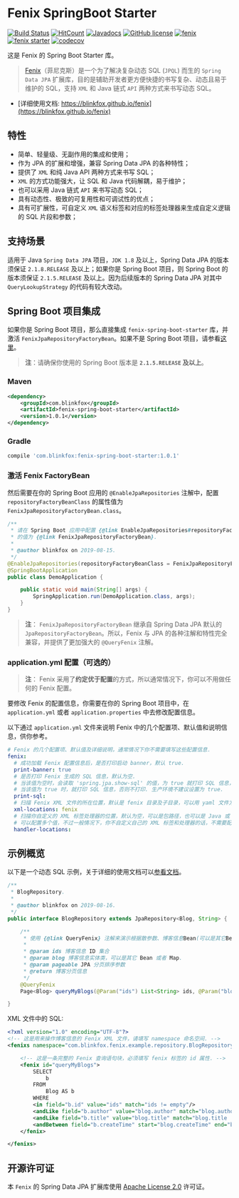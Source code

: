 # Fenix SpringBoot Starter

[![Build Status](https://secure.travis-ci.org/blinkfox/fenix-spring-boot-starter.svg)](https://travis-ci.org/blinkfox/fenix-spring-boot-starter) [![HitCount](http://hits.dwyl.io/blinkfox/fenix-spring-boot-starter.svg)](http://hits.dwyl.io/blinkfox/fenix-spring-boot-starter) [![Javadocs](http://www.javadoc.io/badge/com.blinkfox/fenix-spring-boot-starter.svg)](http://www.javadoc.io/doc/com.blinkfox/fenix-spring-boot-starter) [![GitHub license](https://img.shields.io/github/license/blinkfox/fenix-spring-boot-starter.svg)](https://github.com/blinkfox/fenix-spring-boot-starter/blob/develop/LICENSE) [![fenix](https://img.shields.io/badge/fenix-v1.0.1-blue)](https://search.maven.org/artifact/com.blinkfox/fenix/1.0.1/jar) [![fenix starter](https://img.shields.io/badge/fenix%20spring%20boot%20starter-v1.0.1-blue)](https://search.maven.org/artifact/com.blinkfox/fenix-spring-boot-starter/1.0.1/jar) [![codecov](https://codecov.io/gh/blinkfox/fenix-spring-boot-starter/branch/develop/graph/badge.svg)](https://codecov.io/gh/blinkfox/fenix-spring-boot-starter)

这是 Fenix 的 Spring Boot Starter 库。

> [Fenix](https://github.com/blinkfox/fenix)（菲尼克斯）是一个为了解决复杂动态 SQL (`JPQL`) 而生的 `Spring Data JPA` 扩展库，目的是辅助开发者更方便快捷的书写复杂、动态且易于维护的 SQL，支持 `XML` 和 Java 链式 `API` 两种方式来书写动态 SQL。

- [详细使用文档: https://blinkfox.github.io/fenix](https://blinkfox.github.io/fenix)

## 特性

- 简单、轻量级、无副作用的集成和使用；
- 作为 JPA 的扩展和增强，兼容 Spring Data JPA 的各种特性；
- 提供了 `XML` 和纯 Java API 两种方式来书写 SQL；
- `XML` 的方式功能强大，让 SQL 和 Java 代码解耦，易于维护；
- 也可以采用 Java 链式 `API` 来书写动态 SQL；
- 具有动态性、极致的可复用性和可调试性的优点；
- 具有可扩展性，可自定义 `XML` 语义标签和对应的标签处理器来生成自定义逻辑的 SQL 片段和参数；

## 支持场景

适用于 Java `Spring Data JPA` 项目，`JDK 1.8` 及以上，Spring Data JPA 的版本须保证 `2.1.8.RELEASE` 及以上；如果你是 Spring Boot 项目，则 Spring Boot 的版本须保证 `2.1.5.RELEASE` 及以上。因为后续版本的 Spring Data JPA 对其中 `QueryLookupStrategy` 的代码有较大改动。

## Spring Boot 项目集成

如果你是 Spring Boot 项目，那么直接集成 `fenix-spring-boot-starter` 库，并激活 `FenixJpaRepositoryFactoryBean`。如果不是 Spring Boot 项目，请参看[这里](https://blinkfox.github.io/fenix/#/quick-install?id=not-spring-boot-project)。

> **注**：请确保你使用的 Spring Boot 版本是 **`2.1.5.RELEASE` 及以上**。

### Maven

```xml
<dependency>
    <groupId>com.blinkfox</groupId>
    <artifactId>fenix-spring-boot-starter</artifactId>
    <version>1.0.1</version>
</dependency>
```

### Gradle

```bash
compile 'com.blinkfox:fenix-spring-boot-starter:1.0.1'
```

### 激活 Fenix FactoryBean

然后需要在你的 Spring Boot 应用的 `@EnableJpaRepositories` 注解中，配置
`repositoryFactoryBeanClass` 的属性值为 `FenixJpaRepositoryFactoryBean.class`。

```java
/**
 * 请在 Spring Boot 应用中配置 {@link EnableJpaRepositories#repositoryFactoryBeanClass}
 * 的值为 {@link FenixJpaRepositoryFactoryBean}.
 *
 * @author blinkfox on 2019-08-15.
 */
@EnableJpaRepositories(repositoryFactoryBeanClass = FenixJpaRepositoryFactoryBean.class)
@SpringBootApplication
public class DemoApplication {

    public static void main(String[] args) {
        SpringApplication.run(DemoApplication.class, args);
    }
}
```

> **注**： `FenixJpaRepositoryFactoryBean` 继承自 Spring Data JPA 默认的 `JpaRepositoryFactoryBean`。所以，Fenix 与 JPA 的各种注解和特性完全兼容，并提供了更加强大的 `@QueryFenix` 注解。

### application.yml 配置（可选的）

> **注**： Fenix 采用了**约定优于配置**的方式，所以通常情况下，你可以不用做任何的 Fenix 配置。

要修改 Fenix 的配置信息，你需要在你的 Spring Boot 项目中，在 `application.yml` 或者 `application.properties` 中去修改配置信息。

以下通过 `application.yml` 文件来说明 Fenix 中的几个配置项、默认值和说明信息，供你参考。

```yaml
# Fenix 的几个配置项、默认值及详细说明，通常情况下你不需要填写这些配置信息.
fenix:
  # 成功加载 Fenix 配置信息后，是否打印启动 banner，默认 true.
  print-banner: true
  # 是否打印 Fenix 生成的 SQL 信息，默认为空.
  # 当该值为空时，会读取 'spring.jpa.show-sql' 的值，为 true 就打印 SQL 信息，否则不打印.
  # 当该值为 true 时，就打印 SQL 信息，否则不打印. 生产环境不建议设置为 true.
  print-sql:
  # 扫描 Fenix XML 文件的所在位置，默认是 fenix 目录及子目录，可以用 yaml 文件方式配置多个值.
  xml-locations: fenix
  # 扫描你自定义的 XML 标签处理器的位置，默认为空，可以是包路径，也可以是 Java 或 class 文件的全路径名
  # 可以配置多个值，不过一般情况下，你不自定义自己的 XML 标签和处理器的话，不需要配置这个值.
  handler-locations: 
```

## 示例概览

以下是一个动态 SQL 示例，关于详细的使用文档可以[参看文档](https://blinkfox.github.io/fenix/#/quick-start)。

```java
/**
 * BlogRepository.
 *
 * @author blinkfox on 2019-08-16.
 */
public interface BlogRepository extends JpaRepository<Blog, String> {

    /**
     * 使用 {@link QueryFenix} 注解来演示根据散参数、博客信息Bean(可以是其它Bean 或者 Map)来多条件模糊分页查询博客信息.
     *
     * @param ids 博客信息 ID 集合
     * @param blog 博客信息实体类，可以是其它 Bean 或者 Map.
     * @param pageable JPA 分页排序参数
     * @return 博客分页信息
     */
    @QueryFenix
    Page<Blog> queryMyBlogs(@Param("ids") List<String> ids, @Param("blog") Blog blog, Pageable pageable);

}
```

XML 文件中的 SQL:

```xml
<?xml version="1.0" encoding="UTF-8"?>
<!-- 这是用来操作博客信息的 Fenix XML 文件，请填写 namespace 命名空间. -->
<fenixs namespace="com.blinkfox.fenix.example.repository.BlogRepository">

    <!-- 这是一条完整的 Fenix 查询语句块，必须填写 fenix 标签的 id 属性. -->
    <fenix id="queryMyBlogs">
        SELECT
            b
        FROM
            Blog AS b
        WHERE
        <in field="b.id" value="ids" match="ids != empty"/>
        <andLike field="b.author" value="blog.author" match="blog.author != empty"/>
        <andLike field="b.title" value="blog.title" match="blog.title != empty"/>
        <andBetween field="b.createTime" start="blog.createTime" end="blog.updateTime" match="(?blog.createTime != empty) || (?blog.updateTime != empty)"/>
    </fenix>

</fenixs>
```

## 开源许可证

本 `Fenix` 的 Spring Data JPA 扩展库使用 [Apache License 2.0](http://www.apache.org/licenses/LICENSE-2.0) 许可证。
